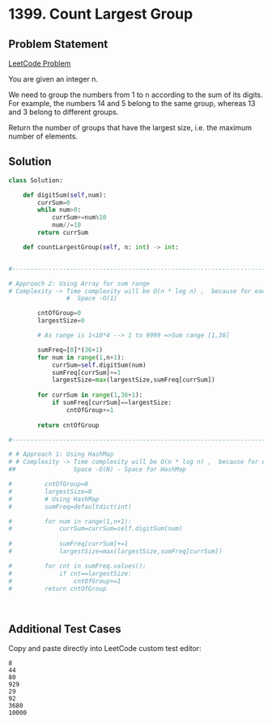 # 1399. Count Largest Group

## Problem Statement
[LeetCode Problem](https://leetcode.com/problems/count-largest-group/description/)

You are given an integer n.

We need to group the numbers from 1 to n according to the sum of its digits. For example, the numbers 14 and 5 belong to the same group, whereas 13 and 3 belong to different groups.

Return the number of groups that have the largest size, i.e. the maximum number of elements.

## Solution

```python
class Solution:

    def digitSum(self,num):
        currSum=0
        while num>0:
            currSum+=num%10
            num//=10
        return currSum

    def countLargestGroup(self, n: int) -> int:


#------------------------------------------------------------------------#

# Approach 2: Using Array for sum range
# Complexity -> Time complexity will be O(n * log n) ,  because for each number up to n, we compute the digit sum in O(log n) time.
                #  Space -O(1)

        cntOfGroup=0
        largestSize=0

        # As range is 1<10*4 --> 1 to 9999 =>Sum range [1,36]

        sumFreq=[0]*(36+1)
        for num in range(1,n+1):
            currSum=self.digitSum(num)
            sumFreq[currSum]+=1
            largestSize=max(largestSize,sumFreq[currSum])
        
        for currSum in range(1,36+1):
            if sumFreq[currSum]==largestSize:
                cntOfGroup+=1
                
        return cntOfGroup

#------------------------------------------------------------------------#

# # Approach 1: Using HashMap
# # Complexity -> Time complexity will be O(n * log n) ,  because for each number up to n, we compute the digit sum in O(log n) time.
##                Space -O(N) - Space for HashMap

#         cntOfGroup=0
#         largestSize=0
#         # Using HashMap
#         sumFreq=defaultdict(int)

#         for num in range(1,n+1):
#             currSum=currSum=self.digitSum(num)
            
#             sumFreq[currSum]+=1
#             largestSize=max(largestSize,sumFreq[currSum])

#         for cnt in sumFreq.values():
#             if cnt==largestSize:
#                 cntOfGroup+=1
#         return cntOfGroup
    
       
```


## Additional Test Cases  
Copy and paste directly into LeetCode custom test editor:

```
8
44
80
929
29
92
3680
10000
```